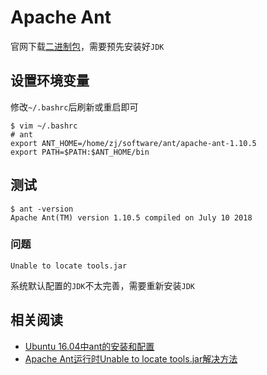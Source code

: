 
# Apache Ant

官网下载[二进制包](http://ant.apache.org/bindownload.cgi)，需要预先安装好`JDK`

## 设置环境变量

修改`~/.bashrc`后刷新或重启即可

    $ vim ~/.bashrc
    # ant
    export ANT_HOME=/home/zj/software/ant/apache-ant-1.10.5
    export PATH=$PATH:$ANT_HOME/bin

## 测试

    $ ant -version
    Apache Ant(TM) version 1.10.5 compiled on July 10 2018

### 问题

    Unable to locate tools.jar

系统默认配置的`JDK`不太完善，需要重新安装`JDK`

## 相关阅读

* [Ubuntu 16.04中ant的安装和配置](https://blog.csdn.net/weiganliu/article/details/83089602)
* [Apache Ant运行时Unable to locate tools.jar解决方法](https://blog.csdn.net/xifeijian/article/details/8836438)